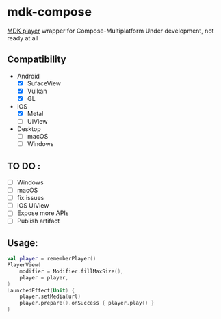 # mdk-compose
[MDK player](https://github.com/wang-bin/mdk-sdk) wrapper for Compose-Multiplatform
Under development, not ready at all

## Compatibility
- Android
    - [x] SufaceView
    - [x] Vulkan
    - [x] GL
- iOS
    - [x] Metal
    - [ ] UIView
- Desktop
    - [ ] macOS
    - [ ] Windows

## TO DO :
- [ ] Windows
- [ ] macOS
- [ ] fix issues
- [ ] iOS UIView
- [ ] Expose more APIs
- [ ] Publish artifact

## Usage:
``` kotlin
val player = rememberPlayer()
PlayerView(
    modifier = Modifier.fillMaxSize(),
    player = player,
)
LaunchedEffect(Unit) {
    player.setMedia(url)
    player.prepare().onSuccess { player.play() }
}